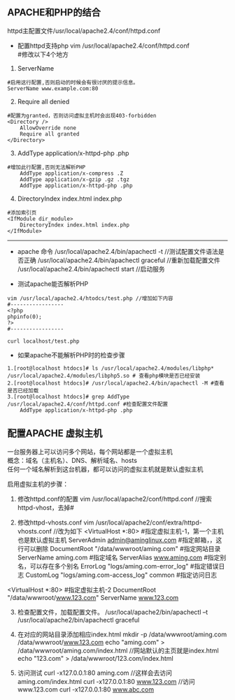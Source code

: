 ## APACHE和PHP的结合
httpd主配置文件/usr/local/apache2.4/conf/httpd.conf

- 配置httpd支持php
vim /usr/local/apache2.4/conf/httpd.conf   
#修改以下4个地方
1. ServerName  
```
#启用这行配置,否则启动的时候会有很讨厌的提示信息。  
ServerName www.example.com:80 
```

2. Require all denied   
```
#配置为granted，否则访问虚拟主机时会出现403-forbidden  
<Directory />
    AllowOverride none
    Require all granted
</Directory>
```

3. AddType application/x-httpd-php .php 
```
#增加此行配置,否则无法解析PHP
    AddType application/x-compress .Z
    AddType application/x-gzip .gz .tgz
    AddType application/x-httpd-php .php
```

4. DirectoryIndex index.html index.php
```
#添加索引页
<IfModule dir_module>
    DirectoryIndex index.html index.php
</IfModule>
```
---------------------

- apache 命令
/usr/local/apache2.4/bin/apachectl -t //测试配置文件语法是否正确 
/usr/local/apache2.4/bin/apachectl graceful //重新加载配置文件  
/usr/local/apache2.4/bin/apachectl start //启动服务  

- 测试apache能否解析PHP
```
vim /usr/local/apache2.4/htodcs/test.php //增加如下内容
#-----------------
<?php
phpinfo(0);
?>
#-----------------

curl localhost/test.php
```

- 如果apache不能解析PHP时的检查步骤
```
1.[root@localhost htdocs]# ls /usr/local/apache2.4/modules/libphp*
/usr/local/apache2.4/modules/libphp5.so # 查看php模块是否已经安装
2.[root@localhost htdocs]# /usr/local/apache2.4/bin/apachectl -M #查看是否已经加载
3.[root@localhost htdocs]# grep AddType /usr/local/apache2.4/conf/httpd.conf #检查配置文件配置
    AddType application/x-httpd-php .php
```

## 配置APACHE 虚拟主机
一台服务器上可以访问多个网站，每个网站都是一个虚拟主机  
概念：域名（主机名）、DNS、解析域名、hosts  
任何一个域名解析到这台机器，都可以访问的虚拟主机就是默认虚拟主机  

启用虚拟主机的步骤：

1. 修改httpd.conf的配置 
vim /usr/local/apache2/conf/httpd.conf //搜索httpd-vhost，去掉#

2. 修改httpd-vhosts.conf
vim /usr/local/apache2/conf/extra/httpd-vhosts.conf //改为如下
<VirtualHost *:80> #指定虚拟主机-1，第一个主机也是默认虚拟主机
    ServerAdmin admin@aminglinux.com  #指定邮箱，，这行可以删除
    DocumentRoot "/data/wwwroot/aming.com"  #指定网站目录
    ServerName aming.com #指定域名
    ServerAlias www.aming.com #指定别名，可以存在多个别名
    ErrorLog "logs/aming.com-error_log" #指定错误日志
    CustomLog "logs/aming.com-access_log" common #指定访问日志
</VirtualHost>

<VirtualHost *:80> #指定虚拟主机-2
    DocumentRoot "/data/wwwroot/www.123.com"
    ServerName www.123.com
</VirtualHost>

3. 检查配置文件，加载配置文件。
 /usr/local/apache2/bin/apachectl –t
 /usr/local/apache2/bin/apachectl graceful

4. 在对应的网站目录添加相应index.html
mkdir -p /data/wwwroot/aming.com  /data/wwwroot/www.123.com 
 echo "aming.com" > /data/wwwroot/aming.com/index.html //网站默认的主页就是index.html   
 echo "123.com" > /data/wwwroot/123.com/index.html 

5. 访问测试
 curl -x127.0.0.1:80 aming.com //这样会去访问aming.com/index.html 
 curl -x127.0.0.1:80 www.123.com //访问www.123.com
 curl -x127.0.0.1:80 www.abc.com
